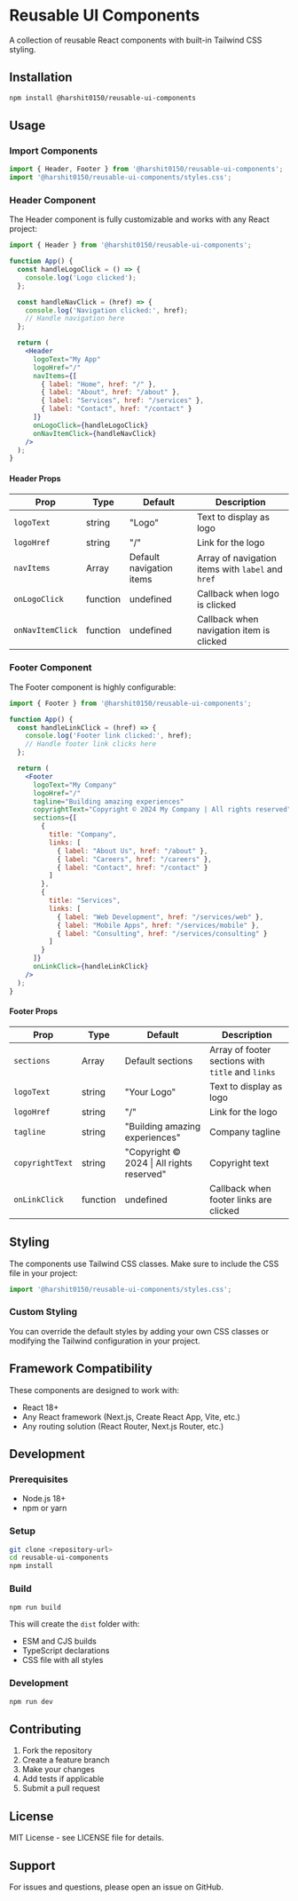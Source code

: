 # Reusable UI Components

A collection of reusable React components with built-in Tailwind CSS styling.

## Installation

```bash
npm install @harshit0150/reusable-ui-components
```

## Usage

### Import Components

```jsx
import { Header, Footer } from '@harshit0150/reusable-ui-components';
import '@harshit0150/reusable-ui-components/styles.css';
```

### Header Component

The Header component is fully customizable and works with any React project:

```jsx
import { Header } from '@harshit0150/reusable-ui-components';

function App() {
  const handleLogoClick = () => {
    console.log('Logo clicked');
  };

  const handleNavClick = (href) => {
    console.log('Navigation clicked:', href);
    // Handle navigation here
  };

  return (
    <Header
      logoText="My App"
      logoHref="/"
      navItems={[
        { label: "Home", href: "/" },
        { label: "About", href: "/about" },
        { label: "Services", href: "/services" },
        { label: "Contact", href: "/contact" }
      ]}
      onLogoClick={handleLogoClick}
      onNavItemClick={handleNavClick}
    />
  );
}
```

#### Header Props

| Prop | Type | Default | Description |
|------|------|---------|-------------|
| `logoText` | string | "Logo" | Text to display as logo |
| `logoHref` | string | "/" | Link for the logo |
| `navItems` | Array | Default navigation items | Array of navigation items with `label` and `href` |
| `onLogoClick` | function | undefined | Callback when logo is clicked |
| `onNavItemClick` | function | undefined | Callback when navigation item is clicked |

### Footer Component

The Footer component is highly configurable:

```jsx
import { Footer } from '@harshit0150/reusable-ui-components';

function App() {
  const handleLinkClick = (href) => {
    console.log('Footer link clicked:', href);
    // Handle footer link clicks here
  };

  return (
    <Footer
      logoText="My Company"
      logoHref="/"
      tagline="Building amazing experiences"
      copyrightText="Copyright © 2024 My Company | All rights reserved"
      sections={[
        {
          title: "Company",
          links: [
            { label: "About Us", href: "/about" },
            { label: "Careers", href: "/careers" },
            { label: "Contact", href: "/contact" }
          ]
        },
        {
          title: "Services",
          links: [
            { label: "Web Development", href: "/services/web" },
            { label: "Mobile Apps", href: "/services/mobile" },
            { label: "Consulting", href: "/services/consulting" }
          ]
        }
      ]}
      onLinkClick={handleLinkClick}
    />
  );
}
```

#### Footer Props

| Prop | Type | Default | Description |
|------|------|---------|-------------|
| `sections` | Array | Default sections | Array of footer sections with `title` and `links` |
| `logoText` | string | "Your Logo" | Text to display as logo |
| `logoHref` | string | "/" | Link for the logo |
| `tagline` | string | "Building amazing experiences" | Company tagline |
| `copyrightText` | string | "Copyright © 2024 \| All rights reserved" | Copyright text |
| `onLinkClick` | function | undefined | Callback when footer links are clicked |

## Styling

The components use Tailwind CSS classes. Make sure to include the CSS file in your project:

```jsx
import '@harshit0150/reusable-ui-components/styles.css';
```

### Custom Styling

You can override the default styles by adding your own CSS classes or modifying the Tailwind configuration in your project.

## Framework Compatibility

These components are designed to work with:
- React 18+
- Any React framework (Next.js, Create React App, Vite, etc.)
- Any routing solution (React Router, Next.js Router, etc.)

## Development

### Prerequisites

- Node.js 18+
- npm or yarn

### Setup

```bash
git clone <repository-url>
cd reusable-ui-components
npm install
```

### Build

```bash
npm run build
```

This will create the `dist` folder with:
- ESM and CJS builds
- TypeScript declarations
- CSS file with all styles

### Development

```bash
npm run dev
```

## Contributing

1. Fork the repository
2. Create a feature branch
3. Make your changes
4. Add tests if applicable
5. Submit a pull request

## License

MIT License - see LICENSE file for details.

## Support

For issues and questions, please open an issue on GitHub.
